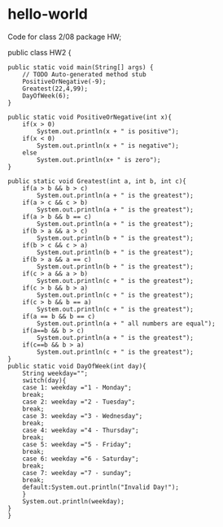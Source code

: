 # hello-world
Code for class 2/08
  package HW;

public class HW2 {

	public static void main(String[] args) {
		// TODO Auto-generated method stub
		PositiveOrNegative(-9);
		Greatest(22,4,99);
		DayOfWeek(6);
	}
	
	public static void PositiveOrNegative(int x){
		if(x > 0)
			System.out.println(x + " is positive");
		if(x < 0)
			System.out.println(x + " is negative");
		else
			System.out.println(x+ " is zero");
	}
	
	public static void Greatest(int a, int b, int c){
		if(a > b && b > c)
			System.out.println(a + " is the greatest");
		if(a > c && c > b)
			System.out.println(a + " is the greatest");
		if(a > b && b == c)
			System.out.println(a + " is the greatest");
		if(b > a && a > c)
			System.out.println(b + " is the greatest");
		if(b > c && c > a)
			System.out.println(b + " is the greatest");
		if(b > a && a == c)
			System.out.println(b + " is the greatest");
		if(c > a && a > b)
			System.out.println(c + " is the greatest");
		if(c > b && b > a)
			System.out.println(c + " is the greatest");
		if(c > b && b == a)
			System.out.println(c + " is the greatest");
		if(a == b && b == c)
			System.out.println(a + " all numbers are equal");
		if(a==b && b > c)
			System.out.println(a + " is the greatest");
		if(c==b && b > a)
			System.out.println(c + " is the greatest");
	}
	public static void DayOfWeek(int day){
		String weekday="";
		switch(day){
		case 1: weekday ="1 - Monday";
		break;
		case 2: weekday ="2 - Tuesday";
		break;
		case 3: weekday ="3 - Wednesday";
		break;
		case 4: weekday ="4 - Thursday";
		break;
		case 5: weekday ="5 - Friday";
		break;
		case 6: weekday ="6 - Saturday";
		break;
		case 7: weekday ="7 - sunday";
		break;
		default:System.out.println("Invalid Day!");
		}
		System.out.println(weekday); 
	}
	}
